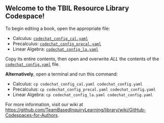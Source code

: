 ## Welcome to the TBIL Resource Library Codespace!

<!--
To see a prettier version of this file with clickable links, 
press [Ctrl/Cmd]+[Shift]+[v] on your keyboard.
-->

To begin editing a book, open the appropriate file:

- Calculus: [`codechat_config_cal.yaml`](codechat_config_cal.yaml)
- Precalculus: [`codechat_config_precal.yaml`](codechat_config_precal.yaml)
- Linear Algebra: [`codechat_config_la.yaml`](codechat_config_la.yaml)

Copy its entire contents, then open and overwrite *ALL* the contents of
the [`codechat_config.yaml`](codechat_config.yaml) file.

**Alternatively**, open a terminal and run this command:

- Calculus: `cp codechat_config_cal.yaml codechat_config.yaml`
- Precalculus: `cp codechat_config_precal.yaml codechat_config.yaml`
- Linear Algebra: `cp codechat_config_la.yaml codechat_config.yaml`

For more information, visit our wiki at
<https://github.com/TeamBasedInquiryLearning/library/wiki/GitHub-Codespaces-for-Authors>.
